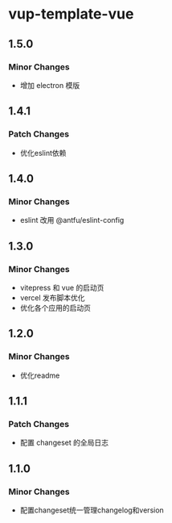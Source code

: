 # vup-template-vue

## 1.5.0

### Minor Changes

- 增加 electron 模版

## 1.4.1

### Patch Changes

- 优化eslint依赖

## 1.4.0

### Minor Changes

- eslint 改用 @antfu/eslint-config

## 1.3.0

### Minor Changes

- vitepress 和 vue 的启动页
- vercel 发布脚本优化
- 优化各个应用的启动页

## 1.2.0

### Minor Changes

- 优化readme

## 1.1.1

### Patch Changes

- 配置 changeset 的全局日志

## 1.1.0

### Minor Changes

- 配置changeset统一管理changelog和version
